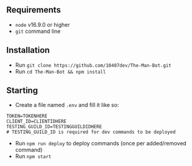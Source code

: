 ## Requirements
- `node` v16.9.0 or higher
- `git` command line

## Installation
- Run `git clone https://github.com/10407dev/The-Man-Bot.git`
- Run `cd The-Man-Bot && npm install`

## Starting
- Create a file named `.env` and fill it like so:
```
TOKEN=TOKENHERE
CLIENT_ID=CLIENTIDHERE
TESTING_GUILD_ID=TESTINGGUILDIDHERE
# TESTING_GUILD_ID is required for dev commands to be deployed
```
- Run `npm run deploy` to deploy commands (once per added/removed command)
- Run `npm start`
